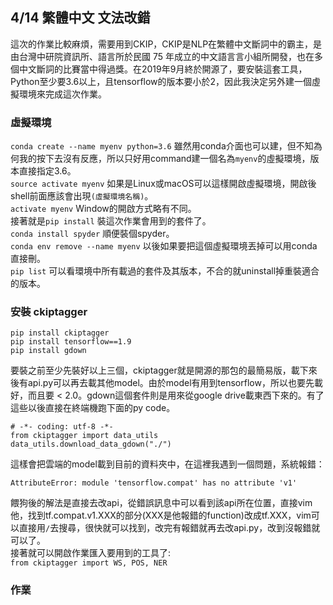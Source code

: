 ## 4/14 繁體中文 文法改錯
這次的作業比較麻煩，需要用到CKIP，CKIP是NLP在繁體中文斷詞中的霸主，是由台灣中研院資訊所、語言所於民國 75 年成立的中文語言言小組所開發，也在多個中文斷詞的比賽當中得過獎。在2019年9月終於開源了，要安裝這套工具，Python至少要3.6以上，且tensorflow的版本要小於2，因此我決定另外建一個虛擬環境來完成這次作業。  

### 虛擬環境
`conda create --name myenv python=3.6` 雖然用conda介面也可以建，但不知為何我的按下去沒有反應，所以只好用command建一個名為`myenv`的虛擬環境，版本直接指定3.6。  
`source activate myenv` 如果是Linux或macOS可以這樣開啟虛擬環境，開啟後shell前面應該會出現`(虛擬環境名稱)`。  
`activate myenv` Window的開啟方式略有不同。  
接著就是`pip install` 裝這次作業會用到的套件了。  
`conda install spyder` 順便裝個spyder。  
`conda env remove --name myenv` 以後如果要把這個虛擬環境丟掉可以用conda直接刪。  
`pip list` 可以看環境中所有載過的套件及其版本，不合的就uninstall掉重裝適合的版本。  
### 安裝 ckiptagger
```
pip install ckiptagger
pip install tensorflow==1.9
pip install gdown
```
要裝之前至少先裝好以上三個，ckiptagger就是開源的那包的最簡易版，載下來後有api.py可以再去載其他model。由於model有用到tensorflow，所以也要先載好，而且要 < 2.0。gdown這個套件則是用來從google drive載東西下來的。有了這些以後直接在終端機跑下面的py code。  
```
# -*- coding: utf-8 -*-
from ckiptagger import data_utils
data_utils.download_data_gdown("./")
```
這樣會把雲端的model載到目前的資料夾中，在這裡我遇到一個問題，系統報錯：  
```
AttributeError: module 'tensorflow.compat' has no attribute 'v1'
```
餵狗後的解法是直接去改api，從錯誤訊息中可以看到該api所在位置，直接vim他，找到tf.compat.v1.XXX的部分(XXX是他報錯的function)改成tf.XXX，vim可以直接用`/`去搜尋，很快就可以找到，改完有報錯就再去改api.py，改到沒報錯就可以了。  
接著就可以開啟作業匯入要用到的工具了:  
`from ckiptagger import WS, POS, NER`
### 作業